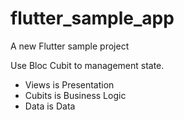 # flutter_sample_app

A new Flutter sample project

Use Bloc Cubit to management state.

- Views is Presentation 
- Cubits is Business Logic
- Data is Data

